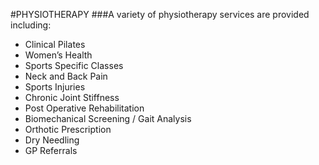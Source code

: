 #PHYSIOTHERAPY
###A variety of physiotherapy services are provided including:

- Clinical Pilates
- Women’s Health
- Sports Specific Classes
- Neck and Back Pain
- Sports Injuries
- Chronic Joint Stiffness
- Post Operative Rehabilitation
- Biomechanical Screening / Gait Analysis
- Orthotic Prescription
- Dry Needling
- GP Referrals
